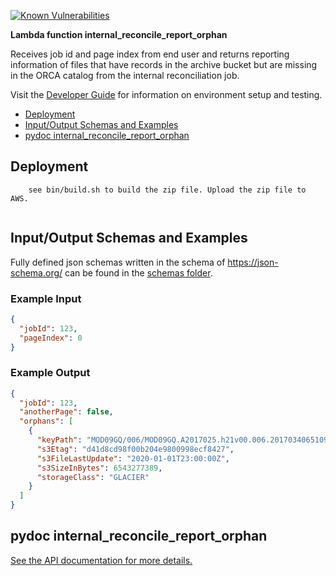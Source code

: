 [![Known Vulnerabilities](https://snyk.io/test/github/nasa/cumulus-orca/badge.svg?targetFile=tasks/internal_reconcile_report_orphan/requirements.txt)](https://snyk.io/test/github/nasa/cumulus-orca?targetFile=tasks/internal_reconcile_report_orphan/requirements.txt)

**Lambda function internal_reconcile_report_orphan**

Receives job id and page index from end user and returns reporting information of files that have records in the archive bucket but are missing in the ORCA catalog from the internal reconciliation job.

Visit the [Developer Guide](https://nasa.github.io/cumulus-orca/docs/developer/development-guide/code/contrib-code-intro) for information on environment setup and testing.

- [Deployment](#deployment)
- [Input/Output Schemas and Examples](#input-output-schemas)
- [pydoc internal_reconcile_report_orphan](#pydoc)

<a name="deployment"></a>
## Deployment
```
    see bin/build.sh to build the zip file. Upload the zip file to AWS.
    
```
<a name="input-output-schemas"></a>
## Input/Output Schemas and Examples
Fully defined json schemas written in the schema of https://json-schema.org/ can be found in the [schemas folder](schemas).

### Example Input
```json
{
  "jobId": 123,
  "pageIndex": 0
}
```
### Example Output
```json
{
  "jobId": 123,
  "anotherPage": false,
  "orphans": [
    {
      "keyPath": "MOD09GQ/006/MOD09GQ.A2017025.h21v00.006.2017034065109.hdf",
      "s3Etag": "d41d8cd98f00b204e9800998ecf8427",
      "s3FileLastUpdate": "2020-01-01T23:00:00Z",
      "s3SizeInBytes": 6543277389,
      "storageClass": "GLACIER"
    }
  ]
}
```
<a name="pydoc"></a>
## pydoc internal_reconcile_report_orphan
[See the API documentation for more details.](API.md)